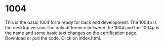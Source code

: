 # 1004

This is the basic 1004 form ready for back end development. The 1004p is the desktop version.The only difference between the 1004 and the 1004p is the name and some basic text changes on the certification page.   
Download or pull the code. Click on index.html. 
